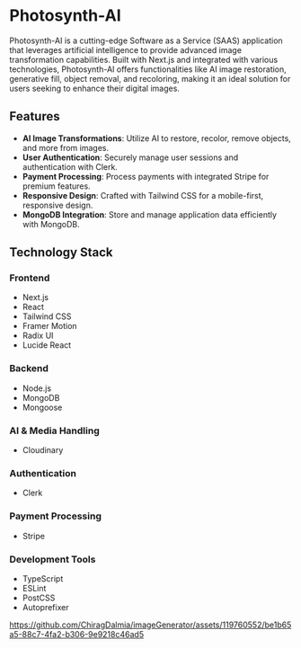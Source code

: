 # Photosynth-AI

Photosynth-AI is a cutting-edge Software as a Service (SAAS) application that leverages artificial intelligence to provide advanced image transformation capabilities. Built with Next.js and integrated with various technologies, Photosynth-AI offers functionalities like AI image restoration, generative fill, object removal, and recoloring, making it an ideal solution for users seeking to enhance their digital images.

## Features

- **AI Image Transformations**: Utilize AI to restore, recolor, remove objects, and more from images.
- **User Authentication**: Securely manage user sessions and authentication with Clerk.
- **Payment Processing**: Process payments with integrated Stripe for premium features.
- **Responsive Design**: Crafted with Tailwind CSS for a mobile-first, responsive design.
- **MongoDB Integration**: Store and manage application data efficiently with MongoDB.

## Technology Stack

### Frontend

- Next.js
- React
- Tailwind CSS
- Framer Motion
- Radix UI
- Lucide React

### Backend

- Node.js
- MongoDB
- Mongoose

### AI & Media Handling

- Cloudinary

### Authentication

- Clerk

### Payment Processing

- Stripe

### Development Tools

- TypeScript
- ESLint
- PostCSS
- Autoprefixer


https://github.com/ChiragDalmia/imageGenerator/assets/119760552/be1b65a5-88c7-4fa2-b306-9e9218c46ad5

